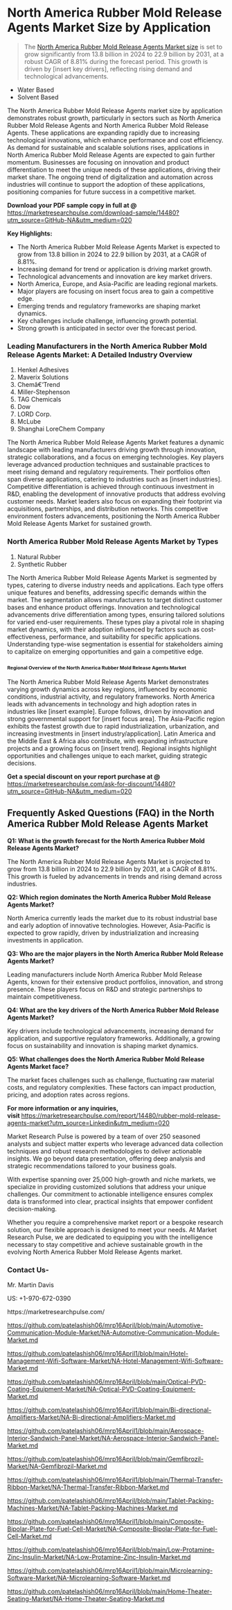 <h1>North America Rubber Mold Release Agents Market&nbsp;Size by Application</h1><blockquote><p>The <a href="https://marketresearchpulse.com/download-sample/14480?utm_source=GitHub-NA&amp;utm_medium=020">North America Rubber Mold Release Agents Market size</a> is set to grow significantly from 13.8 billion in 2024 to 22.9 billion by 2031, at a robust CAGR of 8.81% during the forecast period. This growth is driven by [insert key drivers], reflecting rising demand and technological advancements.</p></blockquote><ul><li>Water Based<li> Solvent Based</li></ul><p>The North America Rubber Mold Release Agents market size by application demonstrates robust growth, particularly in sectors such as North America Rubber Mold Release Agents and North America Rubber Mold Release Agents. These applications are expanding rapidly due to increasing technological innovations, which enhance performance and cost efficiency. As demand for sustainable and scalable solutions rises, applications in North America Rubber Mold Release Agents are expected to gain further momentum. Businesses are focusing on innovation and product differentiation to meet the unique needs of these applications, driving their market share. The ongoing trend of digitalization and automation across industries will continue to support the adoption of these applications, positioning companies for future success in a competitive market.</p><p><strong>Download your PDF sample copy in full at @ </strong><a href="https://marketresearchpulse.com/download-sample/14480?utm_source=GitHub-NA&amp;utm_medium=020">https://marketresearchpulse.com/download-sample/14480?utm_source=GitHub-NA&amp;utm_medium=020</a></p><p><strong>Key Highlights: </strong></p><ul><li>The North America Rubber Mold Release Agents Market is expected to grow from 13.8 billion in 2024 to 22.9 billion by 2031, at a CAGR of 8.81%.</li><li>Increasing demand for trend or application is driving market growth.</li><li>Technological advancements and innovation are key market drivers.</li><li>North America, Europe, and Asia-Pacific are leading regional markets.</li><li>Major players are focusing on insert focus area to gain a competitive edge.</li><li>Emerging trends and regulatory frameworks are shaping market dynamics.</li><li>Key challenges include challenge, influencing growth potential.</li><li>Strong growth is anticipated in sector over the forecast period.</li></ul><h3>Leading Manufacturers in the North America Rubber Mold Release Agents Market: A Detailed Industry Overview</h3><ol><li>Henkel Adhesives</li><li>Maverix Solutions</li><li>Chemâ€‘Trend</li><li>Miller-Stephenson</li><li>TAG Chemicals</li><li>Dow</li><li>LORD Corp.</li><li>McLube</li><li>Shanghai LoreChem Company</li></ol><div class="flex max-w-full flex-col flex-grow"><div class="min-h-8 text-message flex w-full flex-col items-end gap-2 whitespace-normal break-words [.text-message+&amp;]:mt-5" dir="auto" data-message-author-role="assistant" data-message-id="fd8432e4-4910-450d-b182-61b7bfb0a01f" data-message-model-slug="gpt-4o"><div class="flex w-full flex-col gap-1 empty:hidden first:pt-[3px]"><div class="markdown prose w-full break-words dark:prose-invert light"><p>The North America Rubber Mold Release Agents Market features a dynamic landscape with leading manufacturers driving growth through innovation, strategic collaborations, and a focus on emerging technologies. Key players leverage advanced production techniques and sustainable practices to meet rising demand and regulatory requirements. Their portfolios often span diverse applications, catering to industries such as [insert industries]. Competitive differentiation is achieved through continuous investment in R&amp;D, enabling the development of innovative products that address evolving customer needs. Market leaders also focus on expanding their footprint via acquisitions, partnerships, and distribution networks. This competitive environment fosters advancements, positioning the North America Rubber Mold Release Agents Market for sustained growth.</p></div></div></div></div><h3>North America Rubber Mold Release Agents Market by Types</h3><ol><li>Natural Rubber<li> Synthetic Rubber</li></ol><div class="flex max-w-full flex-col flex-grow"><div class="min-h-8 text-message flex w-full flex-col items-end gap-2 whitespace-normal break-words [.text-message+&amp;]:mt-5" dir="auto" data-message-author-role="assistant" data-message-id="084470be-0bb7-4664-bddf-5156b4f41249" data-message-model-slug="gpt-4o-mini"><div class="flex w-full flex-col gap-1 empty:hidden first:pt-[3px]"><div class="markdown prose w-full break-words dark:prose-invert light"><p>The North America Rubber Mold Release Agents Market is segmented by types, catering to diverse industry needs and applications. Each type offers unique features and benefits, addressing specific demands within the market. The segmentation allows manufacturers to target distinct customer bases and enhance product offerings. Innovation and technological advancements drive differentiation among types, ensuring tailored solutions for varied end-user requirements. These types play a pivotal role in shaping market dynamics, with their adoption influenced by factors such as cost-effectiveness, performance, and suitability for specific applications. Understanding type-wise segmentation is essential for stakeholders aiming to capitalize on emerging opportunities and gain a competitive edge.</p></div></div></div></div><h3><span style="font-size: 11px;">Regional Overview of the North America Rubber Mold Release Agents Market</span></h3><div class="flex max-w-full flex-col flex-grow"><div class="min-h-8 text-message flex w-full flex-col items-end gap-2 whitespace-normal break-words [.text-message+&amp;]:mt-5" dir="auto" data-message-author-role="assistant" data-message-id="e9038762-ce64-4e30-91c9-9bd413514231" data-message-model-slug="gpt-4o-mini"><div class="flex w-full flex-col gap-1 empty:hidden first:pt-[3px]"><div class="markdown prose w-full break-words dark:prose-invert light"><p>The North America Rubber Mold Release Agents Market demonstrates varying growth dynamics across key regions, influenced by economic conditions, industrial activity, and regulatory frameworks. North America leads with advancements in technology and high adoption rates in industries like [insert example]. Europe follows, driven by innovation and strong governmental support for [insert focus area]. The Asia-Pacific region exhibits the fastest growth due to rapid industrialization, urbanization, and increasing investments in [insert industry/application]. Latin America and the Middle East &amp; Africa also contribute, with expanding infrastructure projects and a growing focus on [insert trend]. Regional insights highlight opportunities and challenges unique to each market, guiding strategic decisions.</p></div></div></div></div><p><strong>Get a special discount on your report purchase at @ </strong><a href="https://marketresearchpulse.com/ask-for-discount/14480?utm_source=GitHub-NA&amp;utm_medium=020">https://marketresearchpulse.com/ask-for-discount/14480?utm_source=GitHub-NA&amp;utm_medium=020</a></p><h2>Frequently Asked Questions (FAQ) in the North America Rubber Mold Release Agents Market</h2><p><strong>Q1: What is the growth forecast for the North America Rubber Mold Release Agents Market?</strong></p><p>The North America Rubber Mold Release Agents Market is projected to grow from 13.8 billion in 2024 to 22.9 billion by 2031, at a CAGR of 8.81%. This growth is fueled by advancements in trends and rising demand across industries.</p><p><strong>Q2: Which region dominates the North America Rubber Mold Release Agents Market?</strong></p><p>North America currently leads the market due to its robust industrial base and early adoption of innovative technologies. However, Asia-Pacific is expected to grow rapidly, driven by industrialization and increasing investments in application.</p><p><strong>Q3: Who are the major players in the North America Rubber Mold Release Agents Market?</strong></p><p>Leading manufacturers include North America Rubber Mold Release Agents, known for their extensive product portfolios, innovation, and strong presence. These players focus on R&amp;D and strategic partnerships to maintain competitiveness.</p><p><strong>Q4: What are the key drivers of the North America Rubber Mold Release Agents Market?</strong></p><p>Key drivers include technological advancements, increasing demand for application, and supportive regulatory frameworks. Additionally, a growing focus on sustainability and innovation is shaping market dynamics.</p><p><strong>Q5: What challenges does the North America Rubber Mold Release Agents Market face?</strong></p><p>The market faces challenges such as challenge, fluctuating raw material costs, and regulatory complexities. These factors can impact production, pricing, and adoption rates across regions.</p><p><strong>For more information or any inquiries, visit&nbsp;</strong><a href="https://marketresearchpulse.com/report/14480/rubber-mold-release-agents-market?utm_source=Linkedin&utm_medium=020">https://marketresearchpulse.com/report/14480/rubber-mold-release-agents-market?utm_source=Linkedin&utm_medium=020</a></p><p>Market Research Pulse is powered by a team of over 250 seasoned analysts and subject matter experts who leverage advanced data collection techniques and robust research methodologies to deliver actionable insights. We go beyond data presentation, offering deep analysis and strategic recommendations tailored to your business goals.</p><p>With expertise spanning over 25,000 high-growth and niche markets, we specialize in providing customized solutions that address your unique challenges. Our commitment to actionable intelligence ensures complex data is transformed into clear, practical insights that empower confident decision-making.</p><p>Whether you require a comprehensive market report or a bespoke research solution, our flexible approach is designed to meet your needs. At Market Research Pulse, we are dedicated to equipping you with the intelligence necessary to stay competitive and achieve sustainable growth in the evolving North America Rubber Mold Release Agents market.</p><h3><strong>Contact Us-</strong></h3><p>Mr. Martin Davis</p><p>US: +1-970-672-0390</p><p>https://marketresearchpulse.com/</p><p><a href="https://github.com/patelashish06/mrp16April/blob/main/Automotive-Communication-Module-Market/NA-Automotive-Communication-Module-Market.md">https://github.com/patelashish06/mrp16April/blob/main/Automotive-Communication-Module-Market/NA-Automotive-Communication-Module-Market.md</a></p><p><a href="https://github.com/patelashish06/mrp16April1/blob/main/Hotel-Management-Wifi-Software-Market/NA-Hotel-Management-Wifi-Software-Market.md">https://github.com/patelashish06/mrp16April1/blob/main/Hotel-Management-Wifi-Software-Market/NA-Hotel-Management-Wifi-Software-Market.md</a></p><p><a href="https://github.com/patelashish06/mrp16April/blob/main/Optical-PVD-Coating-Equipment-Market/NA-Optical-PVD-Coating-Equipment-Market.md">https://github.com/patelashish06/mrp16April/blob/main/Optical-PVD-Coating-Equipment-Market/NA-Optical-PVD-Coating-Equipment-Market.md</a></p><p><a href="https://github.com/patelashish06/mrp16April1/blob/main/Bi-directional-Amplifiers-Market/NA-Bi-directional-Amplifiers-Market.md">https://github.com/patelashish06/mrp16April1/blob/main/Bi-directional-Amplifiers-Market/NA-Bi-directional-Amplifiers-Market.md</a></p><p><a href="https://github.com/patelashish06/mrp16April1/blob/main/Aerospace-Interior-Sandwich-Panel-Market/NA-Aerospace-Interior-Sandwich-Panel-Market.md">https://github.com/patelashish06/mrp16April1/blob/main/Aerospace-Interior-Sandwich-Panel-Market/NA-Aerospace-Interior-Sandwich-Panel-Market.md</a></p><p><a href="https://github.com/patelashish06/mrp16April/blob/main/Gemfibrozil-Market/NA-Gemfibrozil-Market.md">https://github.com/patelashish06/mrp16April/blob/main/Gemfibrozil-Market/NA-Gemfibrozil-Market.md</a></p><p><a href="https://github.com/patelashish06/mrp16April1/blob/main/Thermal-Transfer-Ribbon-Market/NA-Thermal-Transfer-Ribbon-Market.md">https://github.com/patelashish06/mrp16April1/blob/main/Thermal-Transfer-Ribbon-Market/NA-Thermal-Transfer-Ribbon-Market.md</a></p><p><a href="https://github.com/patelashish06/mrp16April/blob/main/Tablet-Packing-Machines-Market/NA-Tablet-Packing-Machines-Market.md">https://github.com/patelashish06/mrp16April/blob/main/Tablet-Packing-Machines-Market/NA-Tablet-Packing-Machines-Market.md</a></p><p><a href="https://github.com/patelashish06/mrp16April1/blob/main/Composite-Bipolar-Plate-for-Fuel-Cell-Market/NA-Composite-Bipolar-Plate-for-Fuel-Cell-Market.md">https://github.com/patelashish06/mrp16April1/blob/main/Composite-Bipolar-Plate-for-Fuel-Cell-Market/NA-Composite-Bipolar-Plate-for-Fuel-Cell-Market.md</a></p><p><a href="https://github.com/patelashish06/mrp16April/blob/main/Low-Protamine-Zinc-Insulin-Market/NA-Low-Protamine-Zinc-Insulin-Market.md">https://github.com/patelashish06/mrp16April/blob/main/Low-Protamine-Zinc-Insulin-Market/NA-Low-Protamine-Zinc-Insulin-Market.md</a></p><p><a href="https://github.com/patelashish06/mrp16April1/blob/main/Microlearning-Software-Market/NA-Microlearning-Software-Market.md">https://github.com/patelashish06/mrp16April1/blob/main/Microlearning-Software-Market/NA-Microlearning-Software-Market.md</a></p><p><a href="https://github.com/patelashish06/mrp16April/blob/main/Home-Theater-Seating-Market/NA-Home-Theater-Seating-Market.md">https://github.com/patelashish06/mrp16April/blob/main/Home-Theater-Seating-Market/NA-Home-Theater-Seating-Market.md</a></p>